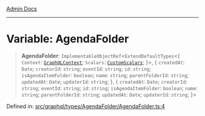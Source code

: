 [Admin Docs](/)

***

# Variable: AgendaFolder

> **AgendaFolder**: `ImplementableObjectRef`\<`ExtendDefaultTypes`\<\{ `Context`: [`GraphQLContext`](../../../../context/type-aliases/GraphQLContext.md); `Scalars`: [`CustomScalars`](../../../../scalars/type-aliases/CustomScalars.md); \}\>, \{ `createdAt`: `Date`; `creatorId`: `string`; `eventId`: `string`; `id`: `string`; `isAgendaItemFolder`: `boolean`; `name`: `string`; `parentFolderId`: `string`; `updatedAt`: `Date`; `updaterId`: `string`; \}, \{ `createdAt`: `Date`; `creatorId`: `string`; `eventId`: `string`; `id`: `string`; `isAgendaItemFolder`: `boolean`; `name`: `string`; `parentFolderId`: `string`; `updatedAt`: `Date`; `updaterId`: `string`; \}\>

Defined in: [src/graphql/types/AgendaFolder/AgendaFolder.ts:4](https://github.com/PratapRathi/talawa-api/blob/d256975b8804135eeae09572d0d303ebdab3b3d4/src/graphql/types/AgendaFolder/AgendaFolder.ts#L4)

